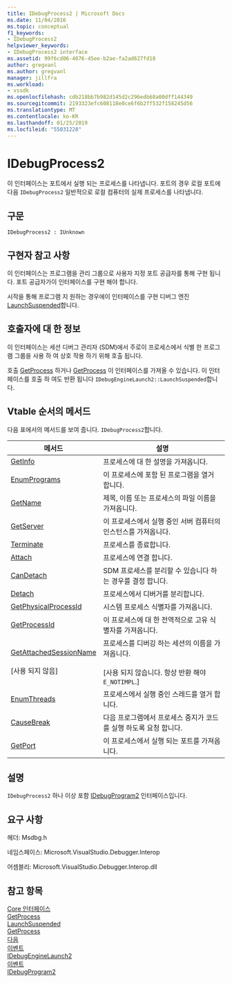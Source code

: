 ```yaml
---
title: IDebugProcess2 | Microsoft Docs
ms.date: 11/04/2016
ms.topic: conceptual
f1_keywords:
- IDebugProcess2
helpviewer_keywords:
- IDebugProcess2 interface
ms.assetid: 99f6cd06-4076-45ee-b2ae-fa2ad627fd18
author: gregvanl
ms.author: gregvanl
manager: jillfra
ms.workload:
- vssdk
ms.openlocfilehash: cdb218bb7b982d145d2c296edb68a00dff144349
ms.sourcegitcommit: 2193323efc608118e0ce6f6b2ff532f158245d56
ms.translationtype: MT
ms.contentlocale: ko-KR
ms.lasthandoff: 01/25/2019
ms.locfileid: "55031228"
---
```

# <a name="idebugprocess2"></a>IDebugProcess2
이 인터페이스는 포트에서 실행 되는 프로세스를 나타냅니다. 포트의 경우 로컬 포트에 다음 `IDebugProcess2` 일반적으로 로컬 컴퓨터의 실제 프로세스를 나타냅니다.  
  
## <a name="syntax"></a>구문  
  
```  
IDebugProcess2 : IUnknown  
```  
  
## <a name="notes-for-implementers"></a>구현자 참고 사항  
 이 인터페이스는 프로그램을 관리 그룹으로 사용자 지정 포트 공급자를 통해 구현 됩니다. 포트 공급자가이 인터페이스를 구현 해야 합니다.  
  
 시작을 통해 프로그램 지 원하는 경우에이 인터페이스를 구현 디버그 엔진 [LaunchSuspended](../../../extensibility/debugger/reference/idebugenginelaunch2-launchsuspended.md)합니다.  
  
## <a name="notes-for-callers"></a>호출자에 대 한 정보  
 이 인터페이스는 세션 디버그 관리자 (SDM)에서 주로이 프로세스에서 식별 한 프로그램 그룹을 사용 하 여 상호 작용 하기 위해 호출 됩니다.  
  
 호출 [GetProcess](../../../extensibility/debugger/reference/idebugprogram2-getprocess.md) 하거나 [GetProcess](../../../extensibility/debugger/reference/idebugport2-getprocess.md) 이 인터페이스를 가져올 수 있습니다. 이 인터페이스를 호출 하 여도 반환 됩니다 `IDebugEngineLaunch2::LaunchSuspended`합니다.  
  
## <a name="methods-in-vtable-order"></a>Vtable 순서의 메서드  
 다음 표에서의 메서드를 보여 줍니다. `IDebugProcess2`합니다.  
  
|메서드|설명|  
|------------|-----------------|  
|[GetInfo](../../../extensibility/debugger/reference/idebugprocess2-getinfo.md)|프로세스에 대 한 설명을 가져옵니다.|  
|[EnumPrograms](../../../extensibility/debugger/reference/idebugprocess2-enumprograms.md)|이 프로세스에 포함 된 프로그램을 열거 합니다.|  
|[GetName](../../../extensibility/debugger/reference/idebugprocess2-getname.md)|제목, 이름 또는 프로세스의 파일 이름을 가져옵니다.|  
|[GetServer](../../../extensibility/debugger/reference/idebugprocess2-getserver.md)|이 프로세스에서 실행 중인 서버 컴퓨터의 인스턴스를 가져옵니다.|  
|[Terminate](../../../extensibility/debugger/reference/idebugprocess2-terminate.md)|프로세스를 종료합니다.|  
|[Attach](../../../extensibility/debugger/reference/idebugprocess2-attach.md)|프로세스에 연결 합니다.|  
|[CanDetach](../../../extensibility/debugger/reference/idebugprocess2-candetach.md)|SDM 프로세스를 분리할 수 있습니다 하는 경우를 결정 합니다.|  
|[Detach](../../../extensibility/debugger/reference/idebugprocess2-detach.md)|프로세스에서 디버거를 분리합니다.|  
|[GetPhysicalProcessId](../../../extensibility/debugger/reference/idebugprocess2-getphysicalprocessid.md)|시스템 프로세스 식별자를 가져옵니다.|  
|[GetProcessId](../../../extensibility/debugger/reference/idebugprocess2-getprocessid.md)|이 프로세스에 대 한 전역적으로 고유 식별자를 가져옵니다.|  
|[GetAttachedSessionName](../../../extensibility/debugger/reference/idebugprocess2-getattachedsessionname.md)<br /><br /> [사용 되지 않음]|프로세스를 디버깅 하는 세션의 이름을 가져옵니다.<br /><br /> [사용 되지 않습니다. 항상 반환 해야 `E_NOTIMPL`.]|  
|[EnumThreads](../../../extensibility/debugger/reference/idebugprocess2-enumthreads.md)|프로세스에서 실행 중인 스레드를 열거 합니다.|  
|[CauseBreak](../../../extensibility/debugger/reference/idebugprocess2-causebreak.md)|다음 프로그램에서 프로세스 중지가 코드를 실행 하도록 요청 합니다.|  
|[GetPort](../../../extensibility/debugger/reference/idebugprocess2-getport.md)|이 프로세스에서 실행 되는 포트를 가져옵니다.|  
  
## <a name="remarks"></a>설명  
 `IDebugProcess2` 하나 이상 포함 [IDebugProgram2](../../../extensibility/debugger/reference/idebugprogram2.md) 인터페이스입니다.  
  
## <a name="requirements"></a>요구 사항  
 헤더: Msdbg.h  
  
 네임스페이스: Microsoft.VisualStudio.Debugger.Interop  
  
 어셈블리: Microsoft.VisualStudio.Debugger.Interop.dll  
  
## <a name="see-also"></a>참고 항목  
 [Core 인터페이스](../../../extensibility/debugger/reference/core-interfaces.md)   
 [GetProcess](../../../extensibility/debugger/reference/idebugport2-getprocess.md)   
 [LaunchSuspended](../../../extensibility/debugger/reference/idebugenginelaunch2-launchsuspended.md)   
 [GetProcess](../../../extensibility/debugger/reference/idebugprogram2-getprocess.md)   
 [다음](../../../extensibility/debugger/reference/ienumdebugprocesses2-next.md)   
 [이벤트](../../../extensibility/debugger/reference/idebugportevents2-event.md)   
 [IDebugEngineLaunch2](../../../extensibility/debugger/reference/idebugenginelaunch2.md)   
 [이벤트](../../../extensibility/debugger/reference/idebugeventcallback2-event.md)   
 [IDebugProgram2](../../../extensibility/debugger/reference/idebugprogram2.md)